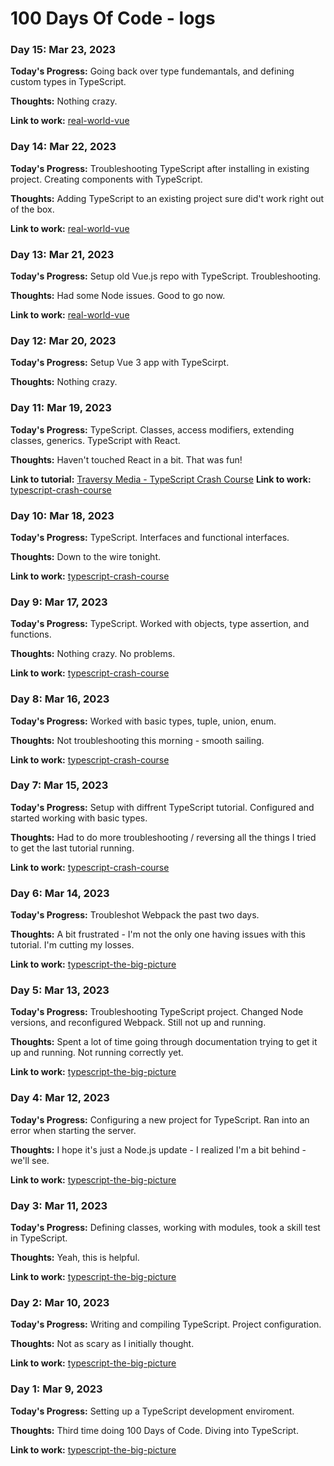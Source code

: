 # 100 Days Of Code - logs

### Day 15: Mar 23, 2023

**Today's Progress:** Going back over type fundemantals, and defining custom types in TypeScript.

**Thoughts:** Nothing crazy.

**Link to work:** [real-world-vue](https://github.com/Jason-Hargrove/real-world-vue.git)

### Day 14: Mar 22, 2023

**Today's Progress:** Troubleshooting TypeScript after installing in existing project. Creating components with TypeScript.

**Thoughts:** Adding TypeScript to an existing project sure did't work right out of the box.

**Link to work:** [real-world-vue](https://github.com/Jason-Hargrove/real-world-vue.git)

### Day 13: Mar 21, 2023

**Today's Progress:** Setup old Vue.js repo with TypeScript. Troubleshooting.

**Thoughts:** Had some Node issues. Good to go now.

**Link to work:** [real-world-vue](https://github.com/Jason-Hargrove/real-world-vue.git)

### Day 12: Mar 20, 2023

**Today's Progress:** Setup Vue 3 app with TypeScirpt.

**Thoughts:** Nothing crazy.

### Day 11: Mar 19, 2023

**Today's Progress:** TypeScript. Classes, access modifiers,
extending classes, generics. TypeScript with React.

**Thoughts:** Haven't touched React in a bit. That was fun!

**Link to tutorial:** [Traversy Media - TypeScript Crash Course](https://youtu.be/BCg4U1FzODs)
**Link to work:** [typescript-crash-course](https://github.com/Jason-Hargrove/typescript-crash-course.git)

### Day 10: Mar 18, 2023

**Today's Progress:** TypeScript. Interfaces and functional interfaces.

**Thoughts:** Down to the wire tonight.

**Link to work:** [typescript-crash-course](https://github.com/Jason-Hargrove/typescript-crash-course.git)

### Day 9: Mar 17, 2023

**Today's Progress:** TypeScript. Worked with objects, type assertion, and functions.

**Thoughts:** Nothing crazy. No problems.

**Link to work:** [typescript-crash-course](https://github.com/Jason-Hargrove/typescript-crash-course.git)

### Day 8: Mar 16, 2023

**Today's Progress:** Worked with basic types, tuple, union, enum.

**Thoughts:** Not troubleshooting this morning - smooth sailing.

**Link to work:** [typescript-crash-course](https://github.com/Jason-Hargrove/typescript-crash-course.git)

### Day 7: Mar 15, 2023

**Today's Progress:** Setup with diffrent TypeScript tutorial. Configured and started working with basic types.

**Thoughts:** Had to do more troubleshooting / reversing all the things I tried to get the last tutorial running.

**Link to work:** [typescript-crash-course](https://github.com/Jason-Hargrove/typescript-crash-course.git)

### Day 6: Mar 14, 2023

**Today's Progress:** Troubleshot Webpack the past two days.

**Thoughts:** A bit frustrated - I'm not the only one having issues with this tutorial. I'm cutting my losses.

**Link to work:** [typescript-the-big-picture](https://github.com/Jason-Hargrove/typescript-the-big-picture.git)

### Day 5: Mar 13, 2023

**Today's Progress:** Troubleshooting TypeScript project. Changed Node versions, and reconfigured Webpack. Still not up and running.

**Thoughts:** Spent a lot of time going through documentation trying to get it up and running. Not running correctly yet.

**Link to work:** [typescript-the-big-picture](https://github.com/Jason-Hargrove/typescript-the-big-picture.git)

### Day 4: Mar 12, 2023

**Today's Progress:** Configuring a new project for TypeScript. Ran into an error when starting the server.

**Thoughts:** I hope it's just a Node.js update - I realized I'm a bit behind - we'll see.

**Link to work:** [typescript-the-big-picture](https://github.com/Jason-Hargrove/typescript-the-big-picture.git)

### Day 3: Mar 11, 2023

**Today's Progress:** Defining classes, working with modules, took a skill test in TypeScript.

**Thoughts:** Yeah, this is helpful.

**Link to work:** [typescript-the-big-picture](https://github.com/Jason-Hargrove/typescript-the-big-picture.git)

### Day 2: Mar 10, 2023

**Today's Progress:** Writing and compiling TypeScript. Project configuration.

**Thoughts:** Not as scary as I initially thought.

**Link to work:** [typescript-the-big-picture](https://github.com/Jason-Hargrove/typescript-the-big-picture.git)

### Day 1: Mar 9, 2023

**Today's Progress:** Setting up a TypeScript development enviroment.

**Thoughts:** Third time doing 100 Days of Code. Diving into TypeScript.

**Link to work:** [typescript-the-big-picture](https://github.com/Jason-Hargrove/typescript-the-big-picture.git)
